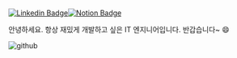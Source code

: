 ###

<!--
**Kimjaegwun/Kimjaegwun** is a ✨ _special_ ✨ repository because its `README.md` (this file) appears on your GitHub profile.

Here are some ideas to get you started:

- 🔭 I’m currently working on ...
- 🌱 I’m currently learning ...
- 👯 I’m looking to collaborate on ...
- 🤔 I’m looking for help with ...
- 💬 Ask me about ...
- 📫 How to reach me: ...
- 😄 Pronouns: ...
- ⚡ Fun fact: ...
-->

[![Linkedin Badge](https://img.shields.io/badge/-LinkedIn-blue?style=flat-square&logo=Linkedin&logoColor=white&link=https://www.linkedin.com/in/jaekwon-kim-2a9863205/)](https://www.linkedin.com/in/jaekwon-kim-2a9863205/)[![Notion Badge](https://img.shields.io/badge/-Notion-white?style=flat-square&logo=Notion&logoColor=black&link=https://shadow-change-df4.notion.site/a5c0a24e215d4efb9a594ff0ab103ffb)](https://shadow-change-df4.notion.site/a5c0a24e215d4efb9a594ff0ab103ffb)

안녕하세요. 항상 재밌게 개발하고 싶은 IT 엔지니어입니다. 반갑습니다~ 😄

![github](https://dev-stage.codenary.co.kr/github-widget/api?username=%EC%A0%95%EC%88%98%ED%98%84)
